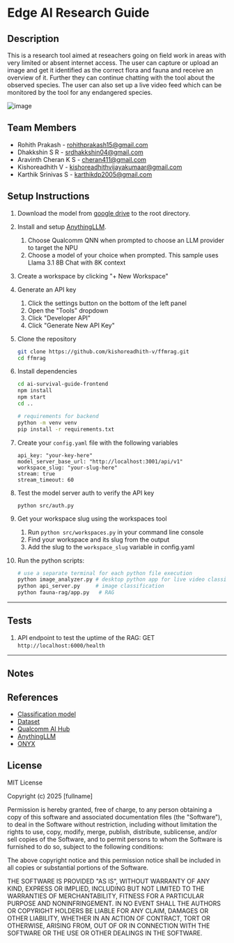 # Edge AI Research Guide

## Description
This is a research tool aimed at reseachers going on field work in areas with very limited or absent internet access. The user can capture or upload an image and get it identified as the correct flora and fauna and receive an overview of it. Further they can continue chatting with the tool about the observed species. The user can also set up a live video feed which can be  monitored by the tool for any endangered species. 

![image](https://github.com/user-attachments/assets/ce5ffb2b-f862-4261-b26e-d6a1ae12d41c)


## Team Members
- Rohith Prakash - rohithprakash15@gmail.com
- ⁠Dhakkshin S R - srdhakkshin04@gmail.com    
- ⁠Aravinth Cheran K S -  cheran411@gmail.com    
- ⁠⁠Kishoreadhith V - kishoreadhithvijayakumaar@gmail.com    
- ⁠Karthik Srinivas S - karthikdp2005@gmail.com      


## Setup Instructions

1. Download the model from [google drive](https://drive.google.com/file/d/1f3AkEWWUSQCLbPQVh3DS2iCRYn-ZUjxO/view?usp=sharing) to the root directory.
2. Install and setup [AnythingLLM](https://anythingllm.com/).
    1. Choose Qualcomm QNN when prompted to choose an LLM provider to target the NPU
    2. Choose a model of your choice when prompted. This sample uses Llama 3.1 8B Chat with 8K context
2. Create a workspace by clicking "+ New Workspace"
3. Generate an API key
    1. Click the settings button on the bottom of the left panel
    2. Open the "Tools" dropdown
    3. Click "Developer API"
    4. Click "Generate New API Key"
4. Clone the repository
   ```bash
   git clone https://github.com/kishoreadhith-v/ffmrag.git
   cd ffmrag
   ```

5. Install dependencies
   ```bash
   cd ai-survival-guide-frontend
   npm install
   npm start
   cd ..
   
   # requirements for backend
   python -m venv venv
   pip install -r requirements.txt 
   ```

6. Create your `config.yaml` file with the following variables
    ```
    api_key: "your-key-here"
    model_server_base_url: "http://localhost:3001/api/v1"
    workspace_slug: "your-slug-here"
    stream: true
    stream_timeout: 60
    ```
7. Test the model server auth to verify the API key
    ```
    python src/auth.py
    ```
8. Get your workspace slug using the workspaces tool
    1. Run ```python src/workspaces.py``` in your command line console
    2. Find your workspace and its slug from the output
    3. Add the slug to the `workspace_slug` variable in config.yaml
9. Run the python scripts:
   ```bash
   # use a separate terminal for each python file execution
   python image_analyzer.py # desktop python app for live video classification
   python api_server.py     # image classification
   python fauna-rag/app.py   # RAG
    ```
---
## Tests
1. API endpoint to test the uptime of the RAG: GET `http://localhost:6000/health`
---
## Notes

## References
- [Classification model](https://huggingface.co/timm/vit_large_patch14_clip_336.laion2b_ft_augreg_inat21)
- [Dataset](https://www.kaggle.com/c/inaturalist-2021)
- [Qualcomm AI Hub](https://aihub.qualcomm.com/models)
- [AnythingLLM](https://anythingllm.com/)
- [ONYX](https://onnx.ai/onnx/)

## License

MIT License

Copyright (c) 2025 [fullname]

Permission is hereby granted, free of charge, to any person obtaining a copy
of this software and associated documentation files (the "Software"), to deal
in the Software without restriction, including without limitation the rights
to use, copy, modify, merge, publish, distribute, sublicense, and/or sell
copies of the Software, and to permit persons to whom the Software is
furnished to do so, subject to the following conditions:

The above copyright notice and this permission notice shall be included in all
copies or substantial portions of the Software.

THE SOFTWARE IS PROVIDED "AS IS", WITHOUT WARRANTY OF ANY KIND, EXPRESS OR
IMPLIED, INCLUDING BUT NOT LIMITED TO THE WARRANTIES OF MERCHANTABILITY,
FITNESS FOR A PARTICULAR PURPOSE AND NONINFRINGEMENT. IN NO EVENT SHALL THE
AUTHORS OR COPYRIGHT HOLDERS BE LIABLE FOR ANY CLAIM, DAMAGES OR OTHER
LIABILITY, WHETHER IN AN ACTION OF CONTRACT, TORT OR OTHERWISE, ARISING FROM,
OUT OF OR IN CONNECTION WITH THE SOFTWARE OR THE USE OR OTHER DEALINGS IN THE
SOFTWARE.
